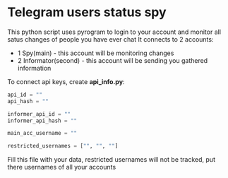 # Telegram users status spy
This python script uses pyrogram to login to your account and monitor all satus changes of people you have ever chat
It connects to 2 accounts: 
- 1 Spy(main) - this account will be monitoring changes
- 2 Informator(second) - this account will be sending you gathered information

To connect api keys, create **api_info.py**:
~~~ python 
api_id = ""
api_hash = ""

informer_api_id = ""
informer_api_hash = ""

main_acc_username = ""

restricted_usernames = ["", "", ""]

~~~ 

Fill this file with your data, restricted usernames will not be tracked, put there usernames of all your accounts

